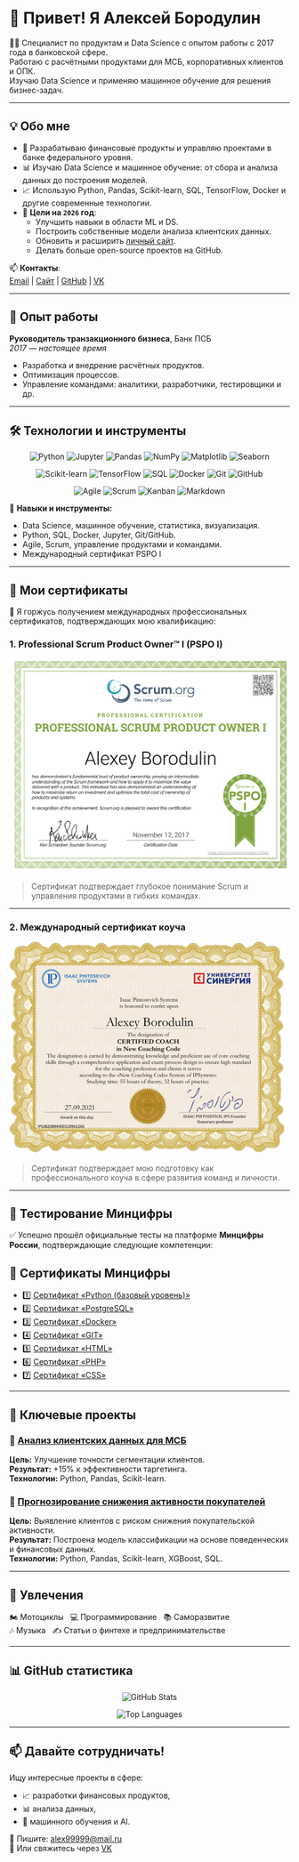 # 👋 Привет! Я Алексей Бородулин

👨‍💻 Специалист по продуктам и Data Science с опытом работы с 2017 года в банковской сфере.  
Работаю с расчётными продуктами для МСБ, корпоративных клиентов и ОПК.  
Изучаю Data Science и применяю машинное обучение для решения бизнес-задач.

---

## 💡 Обо мне

- 🔧 Разрабатываю финансовые продукты и управляю проектами в банке федерального уровня.  
- 📊 Изучаю Data Science и машинное обучение: от сбора и анализа данных до построения моделей.  
- 📈 Использую Python, Pandas, Scikit-learn, SQL, TensorFlow, Docker и другие современные технологии.  
- 🎯 **Цели на `2026` год**:
  - Улучшить навыки в области ML и DS.
  - Построить собственные модели анализа клиентских данных.
  - Обновить и расширить [личный сайт](https://borodulin.expert).
  - Делать больше open-source проектов на GitHub.

📫 **Контакты**:  
[Email](mailto:alex99999@mail.ru) | [Сайт](https://borodulin.expert) | [GitHub](https://github.com/AlexeyBoroda) | [VK](https://vk.com/borodulin_expert)

---

## 💼 Опыт работы

**Руководитель транзакционного бизнеса**, Банк ПСБ  
*2017 — настоящее время*

- Разработка и внедрение расчётных продуктов.  
- Оптимизация процессов.  
- Управление командами: аналитики, разработчики, тестировщики и др.

---

## 🛠 Технологии и инструменты

<div align="center">

<!-- Badges | Flat-Square style | 6 per row -->
  
![Python](https://img.shields.io/badge/-Python-3776AB?logo=python&logoColor=white&style=flat-square)
![Jupyter](https://img.shields.io/badge/-Jupyter-F37626?logo=jupyter&logoColor=white&style=flat-square)
![Pandas](https://img.shields.io/badge/-Pandas-150458?logo=pandas&logoColor=white&style=flat-square)
![NumPy](https://img.shields.io/badge/-NumPy-013243?logo=numpy&logoColor=white&style=flat-square)
![Matplotlib](https://img.shields.io/badge/-Matplotlib-11557C?style=flat-square)
![Seaborn](https://img.shields.io/badge/-Seaborn-2E3B4E?style=flat-square)

![Scikit-learn](https://img.shields.io/badge/-Scikit--Learn-F7931E?logo=scikit-learn&logoColor=white&style=flat-square)
![TensorFlow](https://img.shields.io/badge/-TensorFlow-FF6F00?logo=tensorflow&logoColor=white&style=flat-square)
![SQL](https://img.shields.io/badge/-SQL-4479A1?logo=mysql&logoColor=white&style=flat-square)
![Docker](https://img.shields.io/badge/-Docker-2496ED?logo=docker&logoColor=white&style=flat-square)
![Git](https://img.shields.io/badge/-Git-F05032?logo=git&logoColor=white&style=flat-square)
![GitHub](https://img.shields.io/badge/-GitHub-181717?logo=github&logoColor=white&style=flat-square)

![Agile](https://img.shields.io/badge/-Agile-0052CC?style=flat-square)
![Scrum](https://img.shields.io/badge/-Scrum-6DB33F?style=flat-square)
![Kanban](https://img.shields.io/badge/-Kanban-3178C6?style=flat-square)
![Markdown](https://img.shields.io/badge/-Markdown-000000?logo=markdown&logoColor=white&style=flat-square)


</div>

🧠 **Навыки и инструменты:**
- Data Science, машинное обучение, статистика, визуализация.
- Python, SQL, Docker, Jupyter, Git/GitHub.
- Agile, Scrum, управление продуктами и командами.
- Международный сертификат PSPO I

---

## 🏅 Мои сертификаты

📜 Я горжусь получением международных профессиональных сертификатов, подтверждающих мою квалификацию:

### 1. Professional Scrum Product Owner™ I (PSPO I)

<img src="https://github.com/AlexeyBoroda/AlexeyBoroda/blob/main/images/%D0%A1%D0%B5%D1%80%D1%82%D0%B8%D1%84%D0%B8%D0%BA%D0%B0%D1%82%20PSPO%20I.png?raw=true" alt="Сертификат PSPO I" width="600"/>

> Сертификат подтверждает глубокое понимание Scrum и управления продуктами в гибких командах.

---

### 2. Международный сертификат коуча

<img src="https://github.com/AlexeyBoroda/AlexeyBoroda/blob/main/images/%D0%A1%D0%B5%D1%80%D1%82%D0%B8%D1%84%D0%B8%D0%BA%D0%B0%D1%82%20%D0%BA%D0%BE%D1%83%D1%87%D0%B0.png?raw=true" alt="Сертификат коуча" width="600"/>

> Сертификат подтверждает мою подготовку как профессионального коуча в сфере развития команд и личности.

---

## 🧪 Тестирование Минцифры

✅ Успешно прошёл официальные тесты на платформе **Минцифры России**, подтверждающие следующие компетенции:
## 📄 Сертификаты Минцифры

<ul>
  <li>1️⃣ <a href="https://github.com/AlexeyBoroda/AlexeyBoroda/blob/main/images/Python.png?raw=true" target="_blank">Сертификат «Python (базовый уровень)»</a></li>
  <li>2️⃣ <a href="https://github.com/AlexeyBoroda/AlexeyBoroda/blob/main/images/PostgreSQL.jpg?raw=true" target="_blank">Сертификат «PostgreSQL»</a></li>
  <li>3️⃣ <a href="https://github.com/AlexeyBoroda/AlexeyBoroda/blob/main/images/Docker.jpg?raw=true" target="_blank">Сертификат «Docker»</a></li>
  <li>4️⃣ <a href="https://github.com/AlexeyBoroda/AlexeyBoroda/blob/main/images/GIT.png?raw=true" target="_blank">Сертификат «GIT»</a></li>
  <li>5️⃣ <a href="https://github.com/AlexeyBoroda/AlexeyBoroda/blob/main/images/HTML.png?raw=true" target="_blank">Сертификат «HTML»</a></li>
  <li>6️⃣ <a href="https://github.com/AlexeyBoroda/AlexeyBoroda/blob/main/images/PHP.png?raw=true" target="_blank">Сертификат «PHP»</a></li>
  <li>7️⃣ <a href="https://github.com/AlexeyBoroda/AlexeyBoroda/blob/main/images/CSS.png?raw=true" target="_blank">Сертификат «CSS»</a></li>
</ul>


---




## 🚀 Ключевые проекты

### 🔹 [Анализ клиентских данных для МСБ](https://github.com/AlexeyBoroda/MS1_startup)  
**Цель:** Улучшение точности сегментации клиентов.  
**Результат:** +15% к эффективности таргетинга.  
**Технологии:** Python, Pandas, Scikit-learn.

### 🔹 [Прогнозирование снижения активности покупателей](https://github.com/AlexeyBoroda/Project_one_clik)  
**Цель:** Выявление клиентов с риском снижения покупательской активности.  
**Результат:** Построена модель классификации на основе поведенческих и финансовых данных.  
**Технологии:** Python, Pandas, Scikit-learn, XGBoost, SQL.


---

## 🎸 Увлечения

🏍 Мотоциклы &nbsp;&nbsp;💻 Программирование &nbsp;&nbsp;📚 Саморазвитие  
🎶 Музыка &nbsp;&nbsp;✍️ Статьи о финтехе и предпринимательстве

---

## 📊 GitHub статистика

<div align="center">

![GitHub Stats](https://github-readme-stats.vercel.app/api?username=AlexeyBoroda&show_icons=true&theme=gruvbox&hide_title=true&hide=stars)

![Top Languages](https://github-readme-stats.vercel.app/api/top-langs/?username=AlexeyBoroda&layout=compact&theme=gruvbox)

</div>

---

## 📫 Давайте сотрудничать!

Ищу интересные проекты в сфере:
- 📈 разработки финансовых продуктов,
- 📊 анализа данных,
- 🤖 машинного обучения и AI.

📧 Пишите: [alex99999@mail.ru](mailto:alex99999@mail.ru)  
🔗 Или свяжитесь через [VK](https://vk.com/borodulin_expert)

